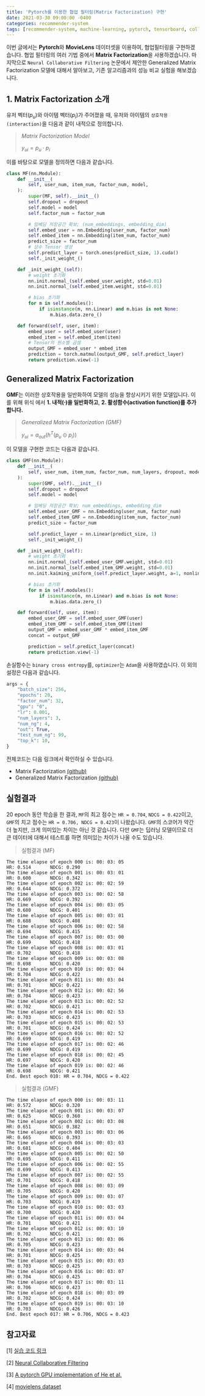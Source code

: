 ```yaml
---
title: 'Pytorch를 이용한 협업 필터링(Matrix Factorization) 구현'
date: 2021-03-30 09:00:00 -0400
categories: recommender-system
tags: [recommender-system, machine-learning, pytorch, tensorboard, collaborative-filtering, mlp, neural-network, matrix-factorization]
---
```


이번 글에서는 **Pytorch**와 **MovieLens** 데이터셋을 이용하여, 협업필터링을 구현하겠습니다. 협업 필터링의 여러 기법 중에서 **Matrix Factorization**을 사용하겠습니다. 마지막으로 `Neural Collaborative Filtering` 논문에서 제안한 Generalized Matrix Factorization 모델에 대해서 알아보고, 기존 알고리즘과의 성능 비교 실험을 해보겠습니다.

## 1. Matrix Factorization 소개

유저 벡터($p_u$)와 아이템 벡터($p_i$)가 주어졌을 때, 유저와 아이템의 `상호작용(interaction)`을 다음과 같이 내적으로 정의합니다.

> *Matrix Factorization Model* 
>
> $y_{ui} = p_u \cdot p_i$


이를 바탕으로 모델을 정의하면 다음과 같습니다.

```python
class MF(nn.Module):
    def __init__(
        self, user_num, item_num, factor_num, model,
    ):
        super(MF, self).__init__()
        self.dropout = dropout
        self.model = model
        self.factor_num = factor_num

        # 임베딩 저장공간 확보; (num_embeddings, embedding_dim)
        self.embed_user = nn.Embedding(user_num, factor_num)
        self.embed_item = nn.Embedding(item_num, factor_num)
        predict_size = factor_num
        # 상수 Tensor 생성
        self.predict_layer = torch.ones(predict_size, 1).cuda()
        self._init_weight_()

    def _init_weight_(self):
        # weight 초기화
        nn.init.normal_(self.embed_user.weight, std=0.01)
        nn.init.normal_(self.embed_item.weight, std=0.01)

        # bias 초기화
        for m in self.modules():
            if isinstance(m, nn.Linear) and m.bias is not None:
                m.bias.data.zero_()

    def forward(self, user, item):
        embed_user = self.embed_user(user)
        embed_item = self.embed_item(item)
        # Tensor의 원소별 곱셈
        output_GMF = embed_user * embed_item
        prediction = torch.matmul(output_GMF, self.predict_layer)
        return prediction.view(-1)
```

## Generalized Matrix Factorization

**GMF**는 이러한 상호작용을 일반화하여 모델의 성능을 향상시키기 위한 모델입니다. 이를 위해 위식 에서 **1. 내적($\cdot$)을 일반화하고**, **2. 활성함수(activation function)를 추가합니다.** 

> *Generalized Matrix Factorization (GMF)*
>
> $y_{ui} = a_{out}(h^T(p_u \odot p_i))$


이 모델을 구현한 코드는 다음과 같습니다.

```python
class GMF(nn.Module):
    def __init__(
        self, user_num, item_num, factor_num, num_layers, dropout, model,
    ):
        super(GMF, self).__init__()
        self.dropout = dropout
        self.model = model

        # 임베딩 저장공간 확보; num_embeddings, embedding_dim
        self.embed_user_GMF = nn.Embedding(user_num, factor_num)
        self.embed_item_GMF = nn.Embedding(item_num, factor_num)
        predict_size = factor_num

        self.predict_layer = nn.Linear(predict_size, 1)
        self._init_weight_()

    def _init_weight_(self):
        # weight 초기화
        nn.init.normal_(self.embed_user_GMF.weight, std=0.01)
        nn.init.normal_(self.embed_item_GMF.weight, std=0.01)
        nn.init.kaiming_uniform_(self.predict_layer.weight, a=1, nonlinearity="sigmoid")

        # bias 초기화
        for m in self.modules():
            if isinstance(m, nn.Linear) and m.bias is not None:
                m.bias.data.zero_()

    def forward(self, user, item):
        embed_user_GMF = self.embed_user_GMF(user)
        embed_item_GMF = self.embed_item_GMF(item)
        output_GMF = embed_user_GMF * embed_item_GMF
        concat = output_GMF

        prediction = self.predict_layer(concat)
        return prediction.view(-1)
```

손실함수는 `binary cross entropy`를, `optimizer`는 `Adam`을 사용하였습니다. 
이 외의 설정은 다음과 같습니다.

```python
args = {
    "batch_size": 256,
    "epochs": 20,
    "factor_num": 32,
    "gpu": "0",
    "lr": 0.001,
    "num_layers": 3,
    "num_ng": 4,
    "out": True,
    "test_num_ng": 99,
    "top_k": 10,
}
```

전체코드는 다음 링크에서 확인하실 수 있습니다.

- Matrix Factorization [(github)](https://github.com/doheelab/NCF/blob/master/MF.py)
- Generalized Matrix Factorization [(github)](https://github.com/doheelab/NCF/blob/master/GMF.py)

## 실험결과

20 epoch 동안 학습을 한 결과, `MF`의 최고 점수는 `HR = 0.704`, `NDCG = 0.422`이고, `GMF`의 치고 점수는 `HR = 0.706, NDCG = 0.423`이 나왔습니다. `GMF`의 스코어가 약간 더 높지만, 크게 의미있는 차이는 아닌 것 같습니다. 다만 `GMF`는 딥러닝 모델이므로 더 큰 데이터에 대해서 테스트를 하면 의미있는 차이가 나올 수도 있습니다.

> 실험결과 (MF)
```
The time elapse of epoch 000 is: 00: 03: 05
HR: 0.514       NDCG: 0.290
The time elapse of epoch 001 is: 00: 03: 01
HR: 0.600       NDCG: 0.342
The time elapse of epoch 002 is: 00: 02: 59
HR: 0.644       NDCG: 0.372
The time elapse of epoch 003 is: 00: 02: 58
HR: 0.669       NDCG: 0.392
The time elapse of epoch 004 is: 00: 03: 05
HR: 0.680       NDCG: 0.401
The time elapse of epoch 005 is: 00: 03: 01
HR: 0.688       NDCG: 0.408
The time elapse of epoch 006 is: 00: 02: 58
HR: 0.694       NDCG: 0.415
The time elapse of epoch 007 is: 00: 03: 00
HR: 0.699       NDCG: 0.418
The time elapse of epoch 008 is: 00: 03: 01
HR: 0.702       NDCG: 0.418
The time elapse of epoch 009 is: 00: 03: 08
HR: 0.698       NDCG: 0.420
The time elapse of epoch 010 is: 00: 03: 04
HR: 0.704       NDCG: 0.422
The time elapse of epoch 011 is: 00: 03: 04
HR: 0.701       NDCG: 0.422
The time elapse of epoch 012 is: 00: 02: 56
HR: 0.704       NDCG: 0.423
The time elapse of epoch 013 is: 00: 02: 52
HR: 0.702       NDCG: 0.421
The time elapse of epoch 014 is: 00: 02: 53
HR: 0.703       NDCG: 0.423
The time elapse of epoch 015 is: 00: 02: 53
HR: 0.701       NDCG: 0.424
The time elapse of epoch 016 is: 00: 02: 52
HR: 0.699       NDCG: 0.419
The time elapse of epoch 017 is: 00: 02: 46
HR: 0.699       NDCG: 0.419
The time elapse of epoch 018 is: 00: 02: 45
HR: 0.697       NDCG: 0.420
The time elapse of epoch 019 is: 00: 02: 46
HR: 0.698       NDCG: 0.421
End. Best epoch 010: HR = 0.704, NDCG = 0.422
```

> 실험결과 (GMF)

```
The time elapse of epoch 000 is: 00: 03: 11
HR: 0.572       NDCG: 0.320
The time elapse of epoch 001 is: 00: 03: 07
HR: 0.625       NDCG: 0.360
The time elapse of epoch 002 is: 00: 03: 08
HR: 0.651       NDCG: 0.382
The time elapse of epoch 003 is: 00: 03: 06
HR: 0.665       NDCG: 0.393
The time elapse of epoch 004 is: 00: 03: 03
HR: 0.681       NDCG: 0.404
The time elapse of epoch 005 is: 00: 02: 50
HR: 0.695       NDCG: 0.411
The time elapse of epoch 006 is: 00: 02: 55
HR: 0.699       NDCG: 0.413
The time elapse of epoch 007 is: 00: 02: 55
HR: 0.701       NDCG: 0.418
The time elapse of epoch 008 is: 00: 03: 09
HR: 0.705       NDCG: 0.420
The time elapse of epoch 009 is: 00: 03: 07
HR: 0.703       NDCG: 0.419
The time elapse of epoch 010 is: 00: 03: 03
HR: 0.700       NDCG: 0.420
The time elapse of epoch 011 is: 00: 03: 04
HR: 0.701       NDCG: 0.421
The time elapse of epoch 012 is: 00: 03: 10
HR: 0.702       NDCG: 0.421
The time elapse of epoch 013 is: 00: 03: 06
HR: 0.705       NDCG: 0.423
The time elapse of epoch 014 is: 00: 03: 04
HR: 0.701       NDCG: 0.425
The time elapse of epoch 015 is: 00: 03: 03
HR: 0.703       NDCG: 0.425
The time elapse of epoch 016 is: 00: 03: 07
HR: 0.704       NDCG: 0.425
The time elapse of epoch 017 is: 00: 03: 11
HR: 0.706       NDCG: 0.423
The time elapse of epoch 018 is: 00: 03: 09
HR: 0.702       NDCG: 0.424
The time elapse of epoch 019 is: 00: 03: 10
HR: 0.703       NDCG: 0.426
End. Best epoch 017: HR = 0.706, NDCG = 0.423
```

## 참고자료

[1] [실습 코드 링크](https://github.com/doheelab/NCF)

[2] [Neural Collaborative Filtering](https://arxiv.org/abs/1708.05031)

[3] [A pytorch GPU implementation of He et al.](https://github.com/guoyang9/NCF)

[4] [movielens dataset](https://files.grouplens.org/datasets/movielens/ml-1m-README.txt)

